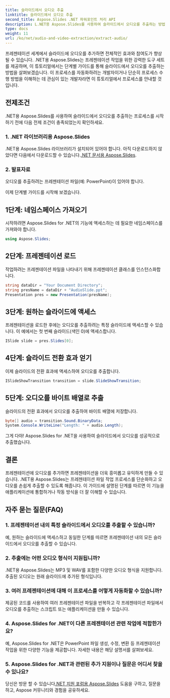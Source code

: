 ```yaml
---
title: 슬라이드에서 오디오 추출
linktitle: 슬라이드에서 오디오 추출
second_title: Aspose.Slides .NET 파워포인트 처리 API
description: L.NET용 Aspose.Slides를 사용하여 슬라이드에서 오디오를 추출하는 방법을 알아보세요. 이 단계별 가이드를 통해 프레젠테이션을 향상해 보세요.
type: docs
weight: 11
url: /ko/net/audio-and-video-extraction/extract-audio/
---
```


프레젠테이션 세계에서 슬라이드에 오디오를 추가하면 전체적인 효과와 참여도가 향상될 수 있습니다. .NET용 Aspose.Slides는 프레젠테이션 작업을 위한 강력한 도구 세트를 제공하며, 이 튜토리얼에서는 단계별 가이드를 통해 슬라이드에서 오디오를 추출하는 방법을 살펴보겠습니다. 이 프로세스를 자동화하려는 개발자이거나 단순히 프로세스 수행 방법을 이해하는 데 관심이 있는 개발자라면 이 튜토리얼에서 프로세스를 안내할 것입니다.

## 전제조건

.NET용 Aspose.Slides를 사용하여 슬라이드에서 오디오를 추출하는 프로세스를 시작하기 전에 다음 전제 조건이 충족되었는지 확인하세요.

### 1. .NET 라이브러리용 Aspose.Slides
 .NET용 Aspose.Slides 라이브러리가 설치되어 있어야 합니다. 아직 다운로드하지 않았다면 다음에서 다운로드할 수 있습니다.[.NET 문서용 Aspose.Slides](https://reference.aspose.com/slides/net/).

### 2. 발표자료
오디오를 추출하려는 프레젠테이션 파일(예: PowerPoint)이 있어야 합니다.

이제 단계별 가이드를 시작해 보겠습니다.

## 1단계: 네임스페이스 가져오기

시작하려면 Aspose.Slides for .NET의 기능에 액세스하는 데 필요한 네임스페이스를 가져와야 합니다.

```csharp
using Aspose.Slides;
```

## 2단계: 프레젠테이션 로드

작업하려는 프레젠테이션 파일을 나타내기 위해 프레젠테이션 클래스를 인스턴스화합니다.

```csharp
string dataDir = "Your Document Directory";
string presName = dataDir + "AudioSlide.ppt";
Presentation pres = new Presentation(presName);
```

## 3단계: 원하는 슬라이드에 액세스

프레젠테이션을 로드한 후에는 오디오를 추출하려는 특정 슬라이드에 액세스할 수 있습니다. 이 예에서는 첫 번째 슬라이드(색인 0)에 액세스합니다.

```csharp
ISlide slide = pres.Slides[0];
```

## 4단계: 슬라이드 전환 효과 얻기

이제 슬라이드의 전환 효과에 액세스하여 오디오를 추출합니다.

```csharp
ISlideShowTransition transition = slide.SlideShowTransition;
```

## 5단계: 오디오를 바이트 배열로 추출

슬라이드의 전환 효과에서 오디오를 추출하여 바이트 배열에 저장합니다.

```csharp
byte[] audio = transition.Sound.BinaryData;
System.Console.WriteLine("Length: " + audio.Length);
```

그게 다야! Aspose.Slides for .NET을 사용하여 슬라이드에서 오디오를 성공적으로 추출했습니다.

## 결론

프레젠테이션에 오디오를 추가하면 프레젠테이션을 더욱 흥미롭고 유익하게 만들 수 있습니다. .NET용 Aspose.Slides는 프레젠테이션 파일 작업 프로세스를 단순화하고 오디오를 손쉽게 추출할 수 있도록 해줍니다. 이 가이드에 설명된 단계를 따르면 이 기능을 애플리케이션에 통합하거나 작동 방식을 더 잘 이해할 수 있습니다.

## 자주 묻는 질문(FAQ)

### 1. 프레젠테이션 내의 특정 슬라이드에서 오디오를 추출할 수 있습니까?
예, 원하는 슬라이드에 액세스하고 동일한 단계를 따르면 프레젠테이션 내의 모든 슬라이드에서 오디오를 추출할 수 있습니다.

### 2. 추출에는 어떤 오디오 형식이 지원됩니까?
.NET용 Aspose.Slides는 MP3 및 WAV를 포함한 다양한 오디오 형식을 지원합니다. 추출된 오디오는 원래 슬라이드에 추가된 형식입니다.

### 3. 여러 프레젠테이션에 대해 이 프로세스를 어떻게 자동화할 수 있습니까?
제공된 코드를 사용하여 여러 프레젠테이션 파일을 반복하고 각 프레젠테이션 파일에서 오디오를 추출하는 스크립트 또는 애플리케이션을 만들 수 있습니다.

### 4. Aspose.Slides for .NET이 다른 프레젠테이션 관련 작업에 적합한가요?
예, Aspose.Slides for .NET은 PowerPoint 파일 생성, 수정, 변환 등 프레젠테이션 작업을 위한 다양한 기능을 제공합니다. 자세한 내용은 해당 설명서를 살펴보세요.

### 5. Aspose.Slides for .NET과 관련된 추가 지원이나 질문은 어디서 찾을 수 있나요?
 당신은 방문 할 수 있습니다[.NET 지원 포럼용 Aspose.Slides](https://forum.aspose.com/) 도움을 구하고, 질문을 하고, Aspose 커뮤니티와 경험을 공유하세요.
